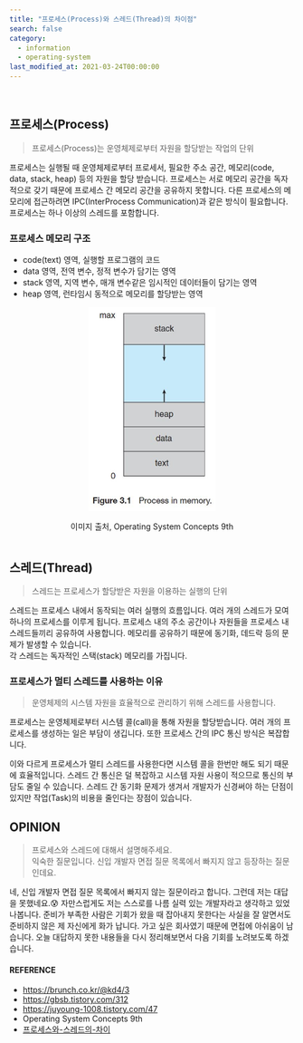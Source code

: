 ```yaml
---
title: "프로세스(Process)와 스레드(Thread)의 차이점"
search: false
category:
  - information
  - operating-system
last_modified_at: 2021-03-24T00:00:00
---
```


<br>

## 프로세스(Process)

> 프로세스(Process)는 운영체제로부터 자원을 할당받는 작업의 단위

프로세스는 실행될 때 운영체제로부터 프로세서, 필요한 주소 공간, 메모리(code, data, stack, heap) 등의 자원을 할당 받습니다. 
프로세스는 서로 메모리 공간을 독자적으로 갖기 때문에 프로세스 간 메모리 공간을 공유하지 못합니다. 
다른 프로세스의 메모리에 접근하려면 IPC(InterProcess Communication)과 같은 방식이 필요합니다. 
프로세스는 하나 이상의 스레드를 포함합니다.

### 프로세스 메모리 구조
- code(text) 영역, 실행할 프로그램의 코드
- data 영역, 전역 변수, 정적 변수가 담기는 영역
- stack 영역, 지역 변수, 매개 변수같은 임시적인 데이터들이 담기는 영역
- heap 영역, 런타임시 동적으로 메모리를 할당받는 영역

<p align="center"><img src="/images/process-vs-thread-1.JPG" width="45%"></p>
<center>이미지 출처, Operating System Concepts 9th</center><br>

## 스레드(Thread)

> 스레드는 프로세스가 할당받은 자원을 이용하는 실행의 단위

스레드는 프로세스 내에서 동작되는 여러 실행의 흐름입니다. 
여러 개의 스레드가 모여 하나의 프로세스를 이루게 됩니다. 
프로세스 내의 주소 공간이나 자원들을 프로세스 내 스레드들끼리 공유하여 사용합니다. 
메모리를 공유하기 때문에 동기화, 데드락 등의 문제가 발생할 수 있습니다.  
각 스레드는 독자적인 스택(stack) 메모리를 가집니다. 

### 프로세스가 멀티 스레드를 사용하는 이유

> 운영체제의 시스템 자원을 효율적으로 관리하기 위해 스레드를 사용합니다. 

프로세스는 운영체제로부터 시스템 콜(call)을 통해 자원을 할당받습니다. 
여러 개의 프로세스를 생성하는 일은 부담이 생깁니다. 
또한 프로세스 간의 IPC 통신 방식은 복잡합니다. 

이와 다르게 프로세스가 멀티 스레드를 사용한다면 시스템 콜을 한번만 해도 되기 때문에 효율적입니다. 
스레드 간 통신은 덜 복잡하고 시스템 자원 사용이 적으므로 통신의 부담도 줄일 수 있습니다. 
스레드 간 동기화 문제가 생겨서 개발자가 신경써야 하는 단점이 있지만 작업(Task)의 비용을 줄인다는 장점이 있습니다.   

## OPINION

> 프로세스와 스레드에 대해서 설명해주세요.<br>
> 익숙한 질문입니다. 신입 개발자 면접 질문 목록에서 빠지지 않고 등장하는 질문인데요.

네, 신입 개발자 면접 질문 목록에서 빠지지 않는 질문이라고 합니다. 
그런데 저는 대답을 못했네요.😰 
자만스럽게도 저는 스스로를 나름 실력 있는 개발자라고 생각하고 있었나봅니다. 
준비가 부족한 사람은 기회가 왔을 때 잡아내지 못한다는 사실을 잘 알면서도 준비하지 않은 제 자신에게 화가 납니다. 
가고 싶은 회사였기 때문에 면접에 아쉬움이 남습니다. 
오늘 대답하지 못한 내용들을 다시 정리해보면서 다음 기회를 노려보도록 하겠습니다. 

#### REFERENCE
- <https://brunch.co.kr/@kd4/3>
- <https://gbsb.tistory.com/312>
- <https://juyoung-1008.tistory.com/47>
- Operating System Concepts 9th
- [프로세스와-스레드의-차이][difference-of-process-thread-link]

[difference-of-process-thread-link]: https://velog.io/@raejoonee/%ED%94%84%EB%A1%9C%EC%84%B8%EC%8A%A4%EC%99%80-%EC%8A%A4%EB%A0%88%EB%93%9C%EC%9D%98-%EC%B0%A8%EC%9D%B4